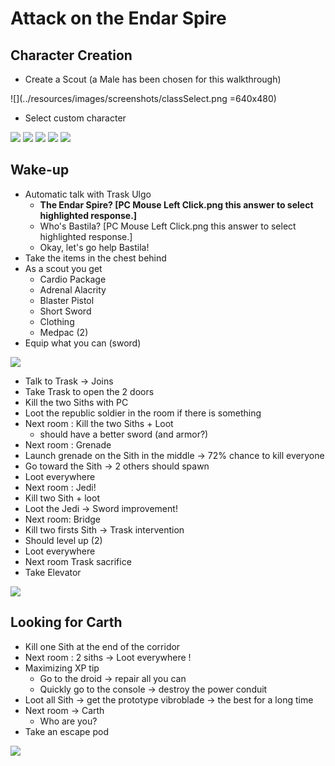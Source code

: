 Attack on the Endar Spire
================


## Character Creation

- Create a Scout (a Male has been chosen for this walkthrough)

![](../resources/images/screenshots/classSelect.png =640x480)

- Select custom character

![](../resources/images/screenshots/customCharacter.png)
![](../resources/images/screenshots/portraitSelect.png)
![](../resources/images/screenshots/attributesSelect.png)
![](../resources/images/screenshots/skillsSelect.png)
![](../resources/images/screenshots/featsSelect.png)


## Wake-up

 - Automatic talk with Trask Ulgo  
   - **The Endar Spire? [PC Mouse Left Click.png this answer to select highlighted response.]**
   - Who's Bastila? [PC Mouse Left Click.png this answer to select highlighted response.]
   - Okay, let's go help Bastila!
 - Take the items in the chest behind
 - As a scout you get
   - Cardio Package
   - Adrenal Alacrity
   - Blaster Pistol
   - Short Sword
   - Clothing
   - Medpac (2)
 - Equip what you can (sword)
 
 ![](../resources/images/screenshots/firstLootInventory.png)
 
- Talk to Trask -> Joins
- Take Trask to open the 2 doors
- Kill the two Siths with PC
- Loot the republic soldier in the room if there is something
- Next room : Kill the two Siths + Loot
    - should have a better sword (and armor?)
- Next room : Grenade
- Launch grenade on the Sith in the middle -> 72% chance to kill everyone
- Go toward the Sith -> 2 others should spawn
- Loot everywhere
- Next room : Jedi!
- Kill two Sith + loot
- Loot the Jedi -> Sword improvement!
- Next room: Bridge
- Kill two firsts Sith -> Trask intervention
- Should level up (2)
- Loot everywhere
- Next room Trask sacrifice
- Take Elevator
 
![](../resources/images/screenshots/traskSuicide.png)
 
## Looking for Carth
- Kill one Sith at the end of the corridor
- Next room : 2 siths -> Loot everywhere !
- Maximizing XP tip
    - Go to the droid -> repair all you can
    - Quickly go to the console -> destroy the power conduit
- Loot all Sith -> get the prototype vibroblade -> the best for a long time
- Next room -> Carth
    - Who are you?
- Take an escape pod

![](../resources/images/screenshots/meetingCarth.png)

 
  
